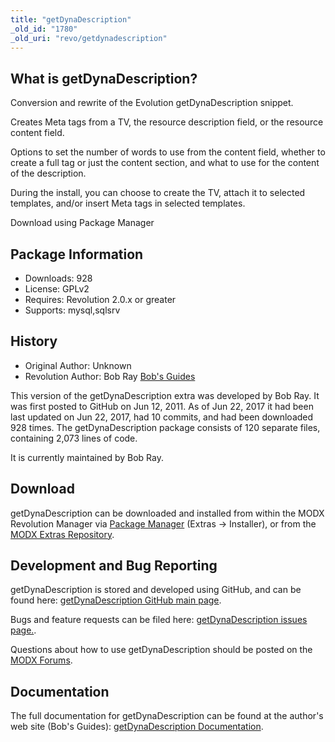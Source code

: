 ```yaml
---
title: "getDynaDescription"
_old_id: "1780"
_old_uri: "revo/getdynadescription"
---
```


## What is getDynaDescription?

Conversion and rewrite of the Evolution getDynaDescription snippet.

Creates Meta tags from a TV, the resource description field, or the resource content field.

Options to set the number of words to use from the content field, whether to create a full tag or just the content section, and what to use for the content of the description.

During the install, you can choose to create the TV, attach it to selected templates, and/or insert Meta tags in selected templates.

Download using Package Manager

## Package Information

- Downloads: 928
- License: GPLv2
- Requires: Revolution 2.0.x or greater
- Supports: mysql,sqlsrv

## History

- Original Author: Unknown
- Revolution Author: Bob Ray [Bob's Guides](https://bobsguides.com)

 This version of the getDynaDescription extra was developed by Bob Ray. It was first posted to GitHub on Jun 12, 2011. As of Jun 22, 2017 it had been last updated on Jun 22, 2017, had 10 commits, and had been downloaded 928 times. The getDynaDescription package consists of 120 separate files, containing 2,073 lines of code.

It is currently maintained by Bob Ray.

## Download

 getDynaDescription can be downloaded and installed from within the MODX Revolution Manager via [Package Manager](developing-in-modx/advanced-development/package-management "Package Manager") (Extras -> Installer), or from the [MODX Extras Repository](https://modx.com/extras/package/getdynadescription).

## Development and Bug Reporting

 getDynaDescription is stored and developed using GitHub, and can be found here: [getDynaDescription GitHub main page](https://github.com/BobRay/getDynaDescription).

 Bugs and feature requests can be filed here: [getDynaDescription issues page.](https://github.com/BobRay/getDynaDescription/issues).

Questions about how to use getDynaDescription should be posted on the [MODX Forums](https://forums.modx.com).

## Documentation

 The full documentation for getDynaDescription can be found at the author's web site (Bob's Guides): [getDynaDescription Documentation](https://bobsguides.com/getdynadescription-snippet-tutorial.html).
